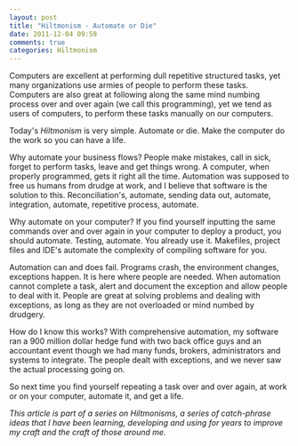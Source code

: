 ```yaml
---
layout: post
title: "Hiltmonism - Automate or Die"
date: 2011-12-04 09:59
comments: true
categories: Hiltmonism
---
```


Computers are excellent at performing dull repetitive structured tasks, yet many organizations use armies of people to perform these tasks. Computers are also great at following along the same mind numbing process over and over again (we call this programming), yet we tend as users of computers, to perform these tasks manually on our computers.

Today's *Hiltmonism* is very simple. Automate or die. Make the computer do the work so you can have a life.

Why automate your business flows? People make mistakes, call in sick, forget to perform tasks, leave and get things wrong. A computer, when properly programmed, gets it right all the time. Automation was supposed to free us humans from drudge at work, and I believe that software is the solution to this. Reconciliation's, automate, sending data out, automate, integration, automate, repetitive process, automate.

Why automate on your computer? If you find yourself inputting the same commands over and over again in your computer to deploy a product, you should automate. Testing, automate. You already use it. Makefiles, project files and IDE's automate the complexity of compiling software for you.

Automation can and does fail. Programs crash, the environment changes, exceptions happen. It is here where people are needed. When automation cannot complete a task, alert and document the exception and allow people to deal with it. People are great at solving problems and dealing with exceptions, as long as they are not overloaded or mind numbed by drudgery.

How do I know this works? With comprehensive automation, my software ran a 900 million dollar hedge fund with two back office guys and an accountant event though we had many funds, brokers, administrators and systems to integrate. The people dealt with exceptions, and we never saw the actual processing going on.

So next time you find yourself repeating a task over and over again, at work or on your computer, automate it, and get a life.

*This article is part of a series on Hiltmonisms, a series of catch-phrase ideas that I have been learning, developing and using for years to improve my craft and the craft of those around me.*
